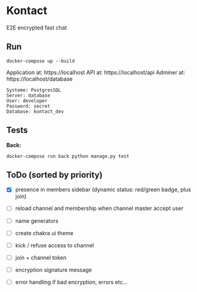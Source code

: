 # Kontact

E2E encrypted fast chat

## Run

```
docker-compose up --build
```

Application at: https://localhost
API at: https://localhost/api
Adminer at: https://localhost/database

```
Systeme: PostgresSQL
Server: database
User: developer
Password: secret
Database: kontact_dev
```

## Tests

**Back:**

```
docker-compose run back python manage.py test
```


## ToDo (sorted by priority)
- [X] presence in members sidebar (dynamic status: red/green badge, plus join)
- [ ] reload channel and membership when channel master accept user
- [ ] name generators
- [ ] create chakra ui theme

- [ ] kick / refuse access to channel
- [ ] join + channel token
- [ ] encryption signature message
- [ ] error handling if bad encryption, errors etc...
